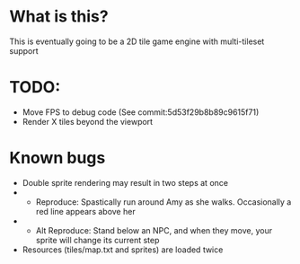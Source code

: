 # What is this?
This is eventually going to be a 2D tile game engine with multi-tileset support

# TODO:
* Move FPS to debug code (See commit:5d53f29b8b89c9615f71)
* Render X tiles beyond the viewport

# Known bugs
* Double sprite rendering may result in two steps at once
* * Reproduce: Spastically run around Amy as she walks. Occasionally a red line appears above her
* * Alt Reproduce: Stand below an NPC, and when they move, your sprite will change its current step
* Resources (tiles/map.txt and sprites) are loaded twice